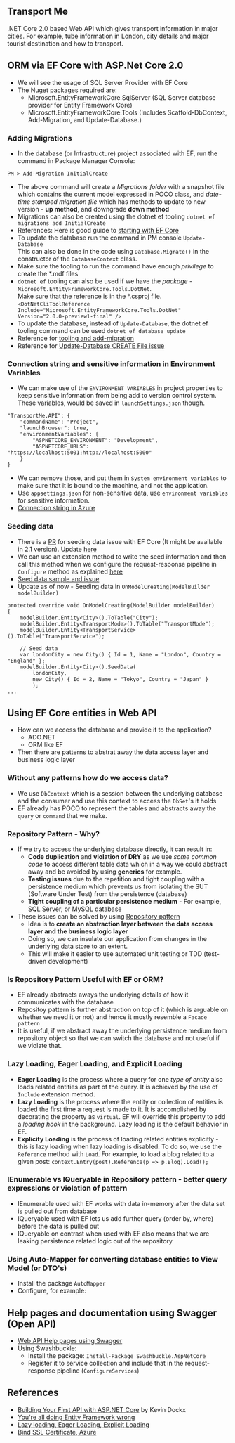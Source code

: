 ## Transport Me
.NET Core 2.0 based Web API which gives transport information in major cities. For example, tube information in London, city details and major tourist destination and how to transport. 

## ORM via EF Core with ASP.Net Core 2.0
- We will see the usage of SQL Server Provider with EF Core
- The Nuget packages required are:  
    - Microsoft.EntityFrameworkCore.SqlServer (SQL Server database provider for Entity Framework Core)
    - Microsoft.EntityFrameworkCore.Tools (Includes Scaffold-DbContext, Add-Migration, and Update-Database.)

### Adding Migrations
- In the database (or Infrastructure) project associated with EF, run the command in Package Manager Console:  
```
PM > Add-Migration InitialCreate
```
- The above command will create a *Migrations folder* with a snapshot file which contains the current model expressed in POCO class, and *date-time stamped migration file* which has methods to update to new version - **up method**, and downgrade **down method**
- Migrations can also be created using the dotnet ef tooling `dotnet ef migrations add InitialCreate`
- References: Here is good guide to [starting with EF Core](https://docs.microsoft.com/en-us/aspnet/core/data/ef-mvc/intro)
- To update the database run the command in PM console `Update-Database`  
This can also be done in the code using `Database.Migrate()` in the constructor of the `DatabaseContext` class.   
- Make sure the tooling to run the command have enough *privilege* to create the *.mdf files
- `dotnet ef` tooling can also be used if we have the *package* - `Microsoft.EntityFrameworkCore.Tools.DotNet`.  
Make sure that the reference is in the *.csproj file.  
`<DotNetCliToolReference Include="Microsoft.EntityFrameworkCore.Tools.DotNet" Version="2.0.0-preview1-final" />`
- To update the database, instead of `Update-Database`, the dotnet ef tooling command can be used `dotnet ef database update`
- Reference for [tooling and add-migration](https://github.com/aspnet/EntityFrameworkCore/issues/8996)
- Reference for [Update-Database CREATE File issue](https://github.com/aspnet/EntityFramework6/issues/384)

### Connection string and sensitive information in Environment Variables
- We can make use of the `ENVIRONMENT VARIABLES` in project properties to keep sensitive information from being add to version control system. These variables, would be saved in `launchSettings.json` though. 
```
"TransportMe.API": {
    "commandName": "Project",
    "launchBrowser": true,
    "environmentVariables": {
        "ASPNETCORE_ENVIRONMENT": "Development",
        "ASPNETCORE_URLS": "https://localhost:5001;http://localhost:5000"
    }
}
```
- We can remove those, and put them in `System environment variables` to make sure that it is bound to the machine, and not the application. 
- Use `appsettings.json` for non-sensitive data, use `environment variables` for sensitive information. 
- [Connection string in Azure](https://docs.microsoft.com/en-us/azure/app-service/app-service-web-tutorial-dotnetcore-sqldb#configure-an-environment-variable)

### Seeding data
- There is a [PR](https://github.com/aspnet/EntityFrameworkCore/issues/629) for seeding data issue with EF Core (It might be available in 2.1 version). Update [here](https://github.com/aspnet/EntityFrameworkCore/pull/9996)
- We can use an extension method to write the seed information and then call this method when we configure the request-response pipeline in `Configure` method as explained [here](https://www.learnentityframeworkcore.com/migrations/seeding)
- [Seed data sample and issue](https://github.com/aspnet/EntityFrameworkCore/issues/11114)
- Update as of now - Seeding data in `OnModelCreating(ModelBuilder modelBuilder)`
```
protected override void OnModelCreating(ModelBuilder modelBuilder)
{
    modelBuilder.Entity<City>().ToTable("City");
    modelBuilder.Entity<TransportMode>().ToTable("TransportMode");
    modelBuilder.Entity<TransportService>().ToTable("TransportService");

    // Seed data
    var londonCity = new City() { Id = 1, Name = "London", Country = "England" };
    modelBuilder.Entity<City>().SeedData(
        londonCity,
        new City() { Id = 2, Name = "Tokyo", Country = "Japan" }
        );
...
```

## Using EF Core entities in Web API
- How can we access the database and provide it to the application?
    - ADO.NET
    - ORM like EF
- Then there are patterns to abstrat away the data access layer and business logic layer

### Without any patterns how do we access data?
- We use `DbContext` which is a session between the underlying database and the consumer and use this context to access the `DbSet`'s it holds
- EF already has POCO to represent the tables and abstracts away the `query` or `command` that we make. 

### Repository Pattern - Why?
- If we try to access the underlying database directly, it can result in:  
    - **Code duplication** and **violation of DRY** as we use *some common code* to access different table data which in a way we could abstract away and be avoided by using **generics** for example. 
    - **Testing issues** due to the repetition and tight coupling with a persistence medium which prevents us from isolating the SUT (Software Under Test) from the persistence (database)
    - **Tight coupling of a particular persistence medium** - For example, SQL Server, or MySQL database
- These issues can be solved by using [Repository pattern](https://docs.microsoft.com/en-us/aspnet/mvc/overview/older-versions/getting-started-with-ef-5-using-mvc-4/implementing-the-repository-and-unit-of-work-patterns-in-an-asp-net-mvc-application#the-repository-and-unit-of-work-patterns)
    - Idea is to **create an abstraction layer between the data access layer and the business logic layer**
    - Doing so, we can insulate our application from changes in the underlying data store to an extent. 
    - This will make it easier to use automated unit testing or TDD (test-driven development)

### Is Repository Pattern Useful with EF or ORM?
- EF already abstracts aways the underlying details of how it communicates with the database
- Repositoy pattern is further abstraction on top of it (which is arguable on whether we need it or not) and hence it mostly resemble a `Facade pattern`
- It is useful, if we abstract away the underlying persistence medium from repository object so that we can switch the database and not useful if we violate that. 

### Lazy Loading, Eager Loading, and Explicit Loading
- **Eager Loading** is the process where a query for one *type of entity* also loads related entities as part of the query. It is achieved by the use of `Include` extension method.
- **Lazy Loading** is the process where the entity or collection of entities is loaded the first time a request is made to it. It is accomplished by decorating the property as `virtual`. EF will override this property to add a *loading hook* in the background. Lazy loading is the default behavior in EF. 
- **Explicity Loading** is the process of loading related entities explicitly - this is lazy loading when lazy loading is disabled. To do so, we use the `Reference` method with `Load`. For example, to load a blog related to a given post: `context.Entry(post).Reference(p => p.Blog).Load();`

### IEnumerable vs IQueryable in Repository pattern - better query expressions or violation of pattern
- IEnumerable used with EF works with data in-memory after the data set is pulled out from database
- IQueryable used with EF lets us add further query (order by, where) before the data is pulled out 
- IQueryable on contrast when used with EF also means that we are leaking persistence related logic out of the repository

### Using Auto-Mapper for converting database entities to View Model (or DTO's)
- Install the package `AutoMapper`
- Configure, for example:

## Help pages and documentation using Swagger (Open API)
- [Web API Help pages using Swagger](https://docs.microsoft.com/en-us/aspnet/core/tutorials/web-api-help-pages-using-swagger?view=aspnetcore-2.1)
- Using Swashbuckle: 
    - Install the package: `Install-Package Swashbuckle.AspNetCore`
    - Register it to service collection and include that in the request-response pipeline (`ConfigureServices`)

## References
- [Building Your First API with ASP.NET Core](https://app.pluralsight.com/library/courses/asp-dotnet-core-api-building-first) by Kevin Dockx
- [You're all doing Entity Framework wrong](https://medium.com/@hoagsie/youre-all-doing-entity-framework-wrong-ea0c40e20502)
- [Lazy loading, Eager Loading, Explicit Loading](https://msdn.microsoft.com/en-us/library/jj574232(v=vs.113).aspx)
- [Bind SSL Certificate, Azure](https://docs.microsoft.com/en-us/azure/app-service/app-service-web-tutorial-custom-ssl)